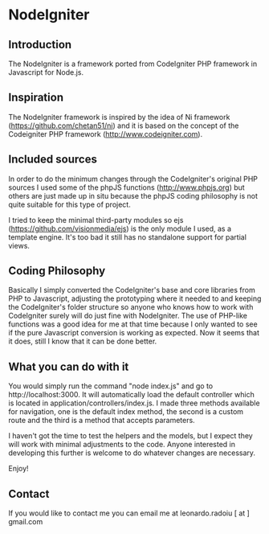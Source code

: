 NodeIgniter
===========

Introduction
------------

The NodeIgniter is a framework ported from CodeIgniter PHP framework in Javascript for Node.js.

Inspiration
-----------

The NodeIgniter framework is inspired by the idea of Ni framework (https://github.com/chetan51/ni) and 
it is based on the concept of the Codeigniter PHP framework (http://www.codeigniter.com).

Included sources
----------------

In order to do the minimum changes through the CodeIgniter's original PHP sources I used some of the phpJS 
functions (http://www.phpjs.org) but others are just made up in situ because the phpJS coding philosophy 
is not quite suitable for this type of project.

I tried to keep the minimal third-party modules so ejs (https://github.com/visionmedia/ejs) is the only 
module I used, as a template engine. It's too bad it still has no standalone support for partial views. 

Coding Philosophy
-----------------

Basically I simply converted the CodeIgniter's base and core libraries from PHP to Javascript, adjusting 
the prototyping where it needed to and keeping the CodeIgniter's folder structure so anyone who knows how 
to work with CodeIgniter surely will do just fine with NodeIgniter. The use of PHP-like functions was a 
good idea for me at that time because I only wanted to see if the pure Javascript conversion is working 
as expected. Now it seems that it does, still I know that it can be done better.

What you can do with it
-----------------------

You would simply run the command "node index.js" and go to http://localhost:3000. It will automatically 
load the default controller which is located in application/controllers/index.js. I made three methods 
available for navigation, one is the default index method, the second is a custom route and the third is 
a method that accepts parameters.

I haven't got the time to test the helpers and the models, but I expect they will work with minimal 
adjustments to the code. Anyone interested in developing this further is welcome to do whatever changes 
are necessary.

Enjoy!

Contact
-------
If you would like to contact me you can email me at leonardo.radoiu [ at ] gmail.com